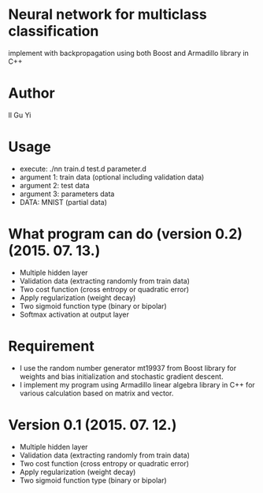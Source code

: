 # Neural network for multiclass classification
implement with backpropagation using both Boost and Armadillo library in C++

# Author
Il Gu Yi


# Usage
- execute: ./nn train.d test.d parameter.d
- argument 1: train data (optional including validation data)
- argument 2: test data
- argument 3: parameters data
- DATA: MNIST (partial data) 


# What program can do (version 0.2) (2015. 07. 13.)
- Multiple hidden layer
- Validation data (extracting randomly from train data)
- Two cost function (cross entropy or quadratic error)
- Apply regularization (weight decay)
- Two sigmoid function type (binary or bipolar)
- Softmax activation at output layer


# Requirement
- I use the random number generator mt19937 from Boost library
for weights and bias initialization and stochastic gradient descent.
- I implement my program using Armadillo linear algebra library in C++
for various calculation based on matrix and vector.


# Version 0.1 (2015. 07. 12.)
- Multiple hidden layer
- Validation data (extracting randomly from train data)
- Two cost function (cross entropy or quadratic error)
- Apply regularization (weight decay)
- Two sigmoid function type (binary or bipolar)


